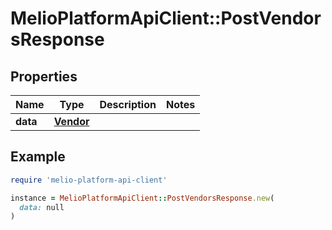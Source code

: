 # MelioPlatformApiClient::PostVendorsResponse

## Properties

| Name | Type | Description | Notes |
| ---- | ---- | ----------- | ----- |
| **data** | [**Vendor**](Vendor.md) |  |  |

## Example

```ruby
require 'melio-platform-api-client'

instance = MelioPlatformApiClient::PostVendorsResponse.new(
  data: null
)
```

